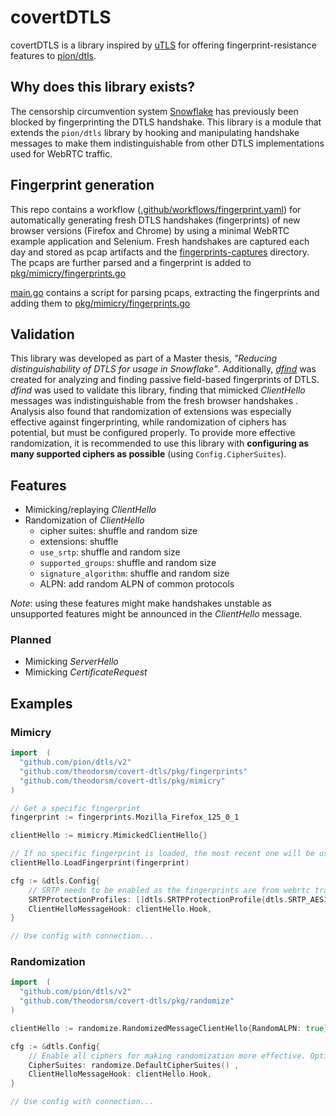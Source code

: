# covertDTLS

covertDTLS is a library inspired by [uTLS](https://github.com/refraction-networking/utls) for offering fingerprint-resistance features to [pion/dtls](https://github.com/pion/dtls).

## Why does this library exists?

The censorship circumvention system [Snowflake](https://gitlab.torproject.org/tpo/anti-censorship/pluggable-transports/snowflake) has previously been blocked by fingerprinting the DTLS handshake. This library is a module that extends the `pion/dtls` library by hooking and manipulating handshake messages to make them indistinguishable from other DTLS implementations used for WebRTC traffic. 

## Fingerprint generation

This repo contains a workflow ([.github/workflows/fingerprint.yaml](.github/workflows/fingerprint.yaml)) for automatically generating fresh DTLS handshakes (fingerprints) of new browser versions (Firefox and Chrome) by using a minimal WebRTC example application and Selenium. Fresh handshakes are captured each day and stored as pcap artifacts and the [fingerprints-captures](fingerprints-captures) directory. The pcaps are further parsed and a fingerprint is added to [pkg/mimicry/fingerprints.go](pkg/mimicry/fingerprints.go)

[main.go](main.go) contains a script for parsing pcaps, extracting the fingerprints and adding them to [pkg/mimicry/fingerprints.go](pkg/mimicry/fingerprints.go)

## Validation

This library was developed as part of a Master thesis, *"Reducing distinguishability of DTLS for usage in Snowflake"*. Additionally, *[dfind](https://github.com/theodorsm/dfind)* was created for analyzing and finding passive field-based fingerprints of DTLS. *dfind* was used to validate this library, finding that mimicked *ClientHello* messages was indistinguishable from the fresh browser handshakes . Analysis also found that randomization of extensions was especially effective against fingerprinting, while randomization of ciphers has potential, but must be configured properly. To provide more effective randomization, it is recommended to use this library with **configuring as many supported ciphers as possible** (using `Config.CipherSuites`).

## Features

- Mimicking/replaying *ClientHello*
- Randomization of *ClientHello* 
  - cipher suites: shuffle and random size
  - extensions: shuffle
  - `use_srtp`: shuffle and random size
  - `supported_groups`: shuffle and random size
  - `signature_algorithm`: shuffle and random size
  - ALPN: add random ALPN of common protocols

*Note*: using these features might make handshakes unstable as unsupported features might be announced in the *ClientHello* message.

### Planned

- Mimicking *ServerHello*
- Mimicking *CertificateRequest*


## Examples

### Mimicry
```go
import  (
  "github.com/pion/dtls/v2"
  "github.com/theodorsm/covert-dtls/pkg/fingerprints"
  "github.com/theodorsm/covert-dtls/pkg/mimicry"
)

// Get a specific fingerprint
fingerprint := fingerprints.Mozilla_Firefox_125_0_1

clientHello := mimicry.MimickedClientHello{}

// If no specific fingerprint is loaded, the most recent one will be used
clientHello.LoadFingerprint(fingerprint)

cfg := &dtls.Config{
    // SRTP needs to be enabled as the fingerprints are from webrtc traffic, thus containing the use_srtp extension.
    SRTPProtectionProfiles: []dtls.SRTPProtectionProfile{dtls.SRTP_AES128_CM_HMAC_SHA1_80, dtls.SRTP_AES128_CM_HMAC_SHA1_32, dtls.SRTP_AEAD_AES_128_GCM, dtls.SRTP_AEAD_AES_256_GCM},
    ClientHelloMessageHook: clientHello.Hook,
}

// Use config with connection...
```

### Randomization
```go
import  (
  "github.com/pion/dtls/v2"
  "github.com/theodorsm/covert-dtls/pkg/randomize"
)

clientHello := randomize.RandomizedMessageClientHello{RandomALPN: true}

cfg := &dtls.Config{
    // Enable all ciphers for making randomization more effective. Optional step.
    CipherSuites: randomize.DefaultCipherSuites() ,
    ClientHelloMessageHook: clientHello.Hook,
}

// Use config with connection...
```
